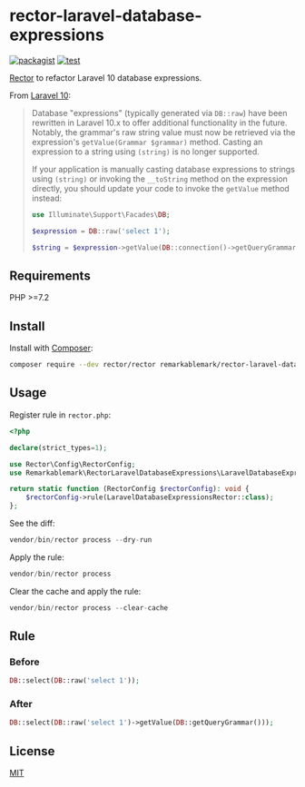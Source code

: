 # rector-laravel-database-expressions

[![packagist](https://img.shields.io/packagist/v/remarkablemark/rector-laravel-database-expressions)](https://packagist.org/packages/remarkablemark/rector-laravel-database-expressions)
[![test](https://github.com/remarkablemark/rector-laravel-database-expressions/actions/workflows/test.yml/badge.svg)](https://github.com/remarkablemark/rector-laravel-database-expressions/actions/workflows/test.yml)

[Rector](https://github.com/rectorphp/rector) to refactor Laravel 10 database expressions.

From [Laravel 10](https://laravel.com/docs/10.x/upgrade#database-expressions):

> Database "expressions" (typically generated via `DB::raw`) have been rewritten in Laravel 10.x to offer additional functionality in the future. Notably, the grammar's raw string value must now be retrieved via the expression's `getValue(Grammar $grammar)` method. Casting an expression to a string using `(string)` is no longer supported.
>
> If your application is manually casting database expressions to strings using `(string)` or invoking the `__toString` method on the expression directly, you should update your code to invoke the `getValue` method instead:
>
> ```php
> use Illuminate\Support\Facades\DB;
>
> $expression = DB::raw('select 1');
>
> $string = $expression->getValue(DB::connection()->getQueryGrammar());
> ```

## Requirements

PHP >=7.2

## Install

Install with [Composer](http://getcomposer.org/):

```sh
composer require --dev rector/rector remarkablemark/rector-laravel-database-expressions
```

## Usage

Register rule in `rector.php`:

```php
<?php

declare(strict_types=1);

use Rector\Config\RectorConfig;
use Remarkablemark\RectorLaravelDatabaseExpressions\LaravelDatabaseExpressionsRector;

return static function (RectorConfig $rectorConfig): void {
    $rectorConfig->rule(LaravelDatabaseExpressionsRector::class);
};
```

See the diff:

```php
vendor/bin/rector process --dry-run
```

Apply the rule:

```php
vendor/bin/rector process
```

Clear the cache and apply the rule:

```php
vendor/bin/rector process --clear-cache
```

## Rule

### Before

```php
DB::select(DB::raw('select 1'));
```

### After

```php
DB::select(DB::raw('select 1')->getValue(DB::getQueryGrammar()));
```

## License

[MIT](LICENSE)
